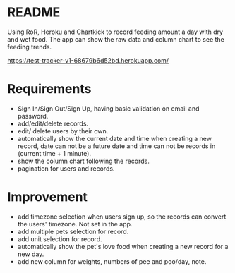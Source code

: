 # README
Using RoR, Heroku and Chartkick to record feeding amount a day with dry and wet food. The app can show the raw data and column chart to see the feeding trends.

https://test-tracker-v1-68679b6d52bd.herokuapp.com/

# Requirements
- Sign In/Sign Out/Sign Up, having basic validation on email and password.
- add/edit/delete records.
- edit/ delete users by their own.
- automatically show the current date and time when creating a new record, date can not be a future date and time can not be records in (current time + 1 minute).
- show the column chart following the records.
- pagination for users and records.


# Improvement
- add timezone selection when users sign up, so the records can convert the users' timezone. Not set in the app.
- add multiple pets selection for record.
- add unit selection for record.
- automatically show the pet's love food when creating a new record for a new day.
- add new column for weights, numbers of pee and poo/day, note. 
